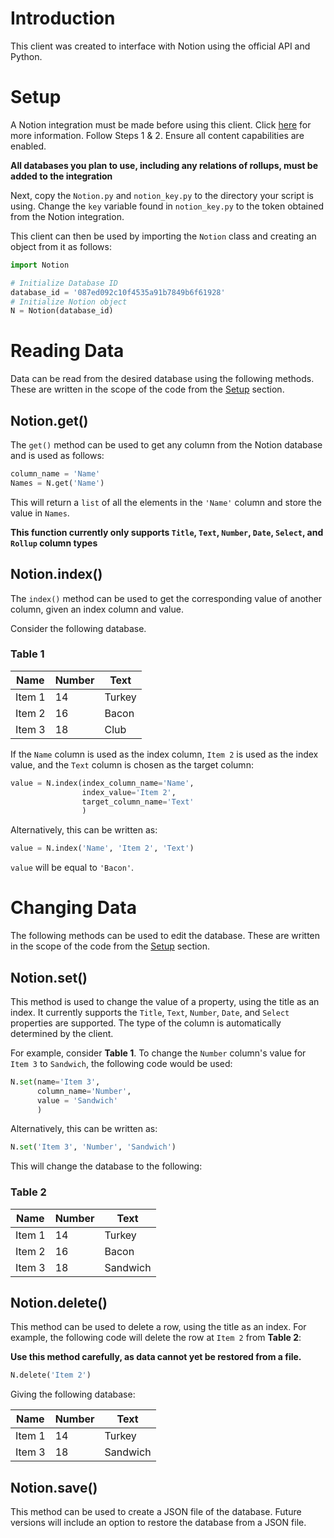 # Introduction

This client was created to interface with Notion using the official API and Python.
# Setup

A Notion integration must be made before using this client. Click [here](https://developers.notion.com/docs/getting-started) for more information. 
Follow Steps 1 & 2. Ensure all content capabilities are enabled.

**All databases you plan to use, including any relations of rollups, must be added to the integration**

Next, copy the `Notion.py` and `notion_key.py` to the directory your script is using.
Change the `key` variable found in `notion_key.py` to the token obtained from the Notion integration.

This client can then be used by importing the `Notion` class and creating an object from it as follows:

```python
import Notion

# Initialize Database ID
database_id = '087ed092c10f4535a91b7849b6f61928'
# Initialize Notion object 
N = Notion(database_id)
```

# Reading Data

Data can be read from the desired database using the following methods. 
These are written in the scope of the code from the [Setup](#Setup) section.

## Notion.get()

The `get()` method can be used to get any column from the Notion database and is used as follows:

```python
column_name = 'Name'
Names = N.get('Name')
```

This will return a `list` of all the elements in the `'Name'` column and store the value in `Names`.

**This function currently only supports `Title`, `Text`, `Number`, `Date`, `Select`, and `Rollup` column types**

## Notion.index()

The `index()` method can be used to get the corresponding value of another column, given an index column and value.

Consider the following database.

### Table 1

| Name   | Number | Text   |
|--------|--------|--------|
| Item 1 | 14     | Turkey |
| Item 2 | 16     | Bacon  |
| Item 3 | 18     | Club   |

If the `Name` column is used as the index column, `Item 2` is used as the index value, and the `Text` column is chosen as the target column:

```python
value = N.index(index_column_name='Name', 
                index_value='Item 2', 
                target_column_name='Text'
                )
```
Alternatively, this can be written as:
```python
value = N.index('Name', 'Item 2', 'Text')
```

`value` will be equal to `'Bacon'`.

# Changing Data

The following methods can be used to edit the database. 
These are written in the scope of the code from the [Setup](#Setup) section.

## Notion.set()

This method is used to change the value of a property, using the title as an index. It currently supports the `Title`, `Text`, `Number`, `Date`, and `Select` properties are supported. 
The type of the column is automatically determined by the client.

For example, consider **Table 1**. To change the `Number` column's value for `Item 3` to `Sandwich`, the following code would be used:

```python
N.set(name='Item 3',
      column_name='Number',
      value = 'Sandwich'
      )
```

Alternatively, this can be written as:

```python
N.set('Item 3', 'Number', 'Sandwich')
```

This will change the database to the following:

### Table 2

| Name   | Number | Text     |
|--------|--------|----------|
| Item 1 | 14     | Turkey   |
| Item 2 | 16     | Bacon    |
| Item 3 | 18     | Sandwich |

## Notion.delete()

This method can be used to delete a row, using the title as an index. 
For example, the following code will delete the row at `Item 2` from **Table 2**:

**Use this method carefully, as data cannot yet be restored from a file.**

```python
N.delete('Item 2')
```

Giving the following database:

| Name   | Number | Text     |
|--------|--------|----------|
| Item 1 | 14     | Turkey   |
| Item 3 | 18     | Sandwich |

## Notion.save()

This method can be used to create a JSON file of the database. 
Future versions will include an option to restore the database from a JSON file.